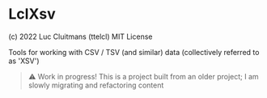 # LclXsv

(c) 2022 Luc Cluitmans (ttelcl)
MIT License

Tools for working with CSV / TSV (and similar) data
(collectively referred to as 'XSV')

> :warning:
Work in progress!
This is a project built from an older project; I am slowly
migrating and refactoring content

















